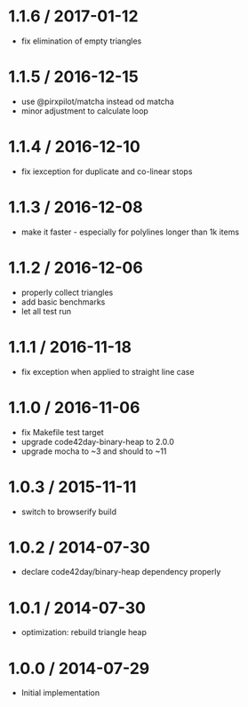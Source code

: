 
1.1.6 / 2017-01-12
==================

 * fix elimination of empty triangles

1.1.5 / 2016-12-15
==================

 * use @pirxpilot/matcha instead od matcha
 * minor adjustment to calculate loop

1.1.4 / 2016-12-10
==================

 * fix iexception for duplicate and co-linear stops

1.1.3 / 2016-12-08
==================

 * make it faster - especially for polylines longer than 1k items 

1.1.2 / 2016-12-06
==================

 * properly collect triangles
 * add basic benchmarks
 * let all test run

1.1.1 / 2016-11-18
==================

 * fix exception when applied to straight line case

1.1.0 / 2016-11-06
==================

 * fix Makefile test target
 * upgrade  code42day-binary-heap to 2.0.0
 * upgrade mocha to ~3 and should to ~11

1.0.3 / 2015-11-11
==================

 * switch to browserify build

1.0.2 / 2014-07-30
==================

 * declare code42day/binary-heap dependency properly

1.0.1 / 2014-07-30
==================

 * optimization: rebuild triangle heap

1.0.0 / 2014-07-29
==================

 * Initial implementation
